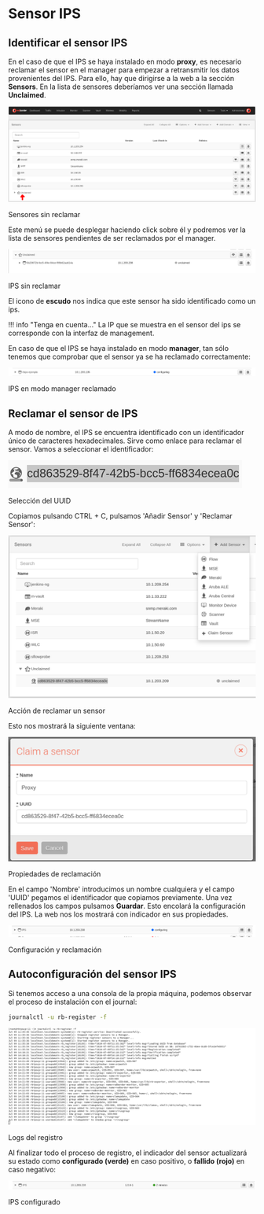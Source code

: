 # Sensor IPS

## Identificar el sensor IPS

En el caso de que el IPS se haya instalado en modo **proxy**, es necesario reclamar el sensor en el manager para empezar a retransmitir los datos provenientes del IPS. Para ello, hay que dirigirse a la web a la sección **Sensors**. En la lista de sensores deberíamos ver una sección llamada **Unclaimed**.

![Sensores sin reclamar](images/Unclaimed_loc.png)

Sensores sin reclamar

Este menú se puede desplegar haciendo click sobre él y podremos ver la lista de sensores pendientes de ser reclamados por el manager. 

![IPS sin reclamar](images/ips_unclaimed.png)

IPS sin reclamar

El icono de **escudo** nos indica que este sensor ha sido identificado como un ips.

!!! info "Tenga en cuenta..."
    La IP que se muestra en el sensor del ips se corresponde con la interfaz de management.

En caso de que el IPS se haya instalado en modo **manager**, tan sólo tenemos que comprobar que el sensor ya se ha reclamado correctamente:

![IPS en modo manager reclamado](images/IPS_manager_claimed.png)

IPS en modo manager reclamado

## Reclamar el sensor de IPS

A modo de nombre, el IPS se encuentra identificado con un identificador único de caracteres hexadecimales. Sirve como enlace para reclamar el sensor. Vamos a seleccionar el identificador:

![Selección del UUID](images/select_uuid.png)

Selección del UUID

Copiamos pulsando CTRL + C, pulsamos 'Añadir Sensor' y 'Reclamar Sensor':

![Acción de reclamar un sensor](images/Claim_sensor.png)

Acción de reclamar un sensor

Esto nos mostrará la siguiente ventana:

![Propiedades de reclamación](images/Claim_sensor_fields.png)

Propiedades de reclamación

En el campo 'Nombre' introducimos un nombre cualquiera y el campo 'UUID' pegamos el identificador que copiamos previamente. Una vez rellenados los campos pulsamos **Guardar**. Esto encolará la configuración del IPS. La web nos los mostrará con indicador en sus propiedades.

![Configuración y reclamación](images/Configuring_claimed_IPS.png)

Configuración y reclamación

## Autoconfiguración del sensor IPS

Si tenemos acceso a una consola de la propia máquina, podemos observar el proceso de instalación con el journal:

``` bash title="Print the setup logs"
journalctl -u rb-register -f
```

![Logs del registro](images/journal_register.png)

Logs del registro

Al finalizar todo el proceso de registro, el indicador del sensor actualizará su estado como **configurado (verde)** en caso positivo, o **fallido (rojo)** en caso negativo:

![IPS configurado](images/IPS_configured.png)

IPS configurado
